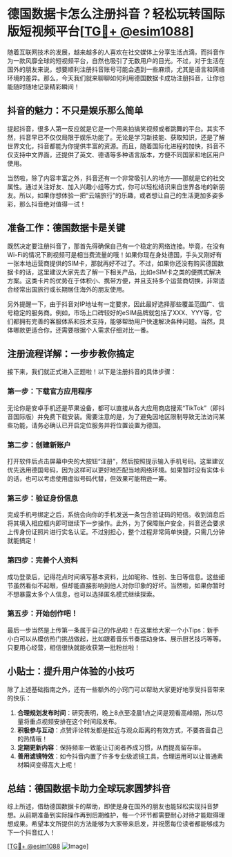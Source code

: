 # 德国数据卡怎么注册抖音？轻松玩转国际版短视频平台[[TG💪+ @esim1088](https://t.me/s/esim1088)]

随着互联网技术的发展，越来越多的人喜欢在社交媒体上分享生活点滴，而抖音作为一款风靡全球的短视频平台，自然也吸引了无数用户的目光。不过，对于生活在国外的朋友来说，想要顺利注册抖音账号可能会遇到一些麻烦，尤其是语言和网络环境的差异。那么，今天我们就来聊聊如何利用德国数据卡成功注册抖音，让你也能随时随地记录精彩瞬间！

## 抖音的魅力：不只是娱乐那么简单

提起抖音，很多人第一反应就是它是一个用来拍搞笑视频或者跳舞的平台。其实不然，抖音早已不仅仅局限于娱乐功能了。无论是学习新技能、获取知识，还是了解世界文化，抖音都能为你提供丰富的资源。而且，随着国际化进程的加快，抖音不仅支持中文界面，还提供了英文、德语等多种语言版本，方便不同国家和地区用户使用。

当然啦，除了内容丰富之外，抖音还有一个非常吸引人的地方——那就是它的社交属性。通过关注好友、加入兴趣小组等方式，你可以轻松结识来自世界各地的新朋友。所以，如果你想体验一把“云端旅行”的乐趣，或者想让自己的生活更加多姿多彩，那么抖音绝对值得一试！

## 准备工作：德国数据卡是关键

既然决定要注册抖音了，那首先得确保自己有一个稳定的网络连接。毕竟，在没有Wi-Fi的情况下刷视频可是相当费流量的哦！如果你现在身处德国，手头又刚好有一张本地运营商提供的SIM卡，那就再好不过了。不过，如果你还没有购买德国数据卡的话，这里建议大家先去了解一下相关产品，比如eSIM卡之类的便携式解决方案。这类卡片的优势在于体积小、携带方便，并且支持多个运营商切换，非常适合经常出国旅行或长期居住海外的朋友使用。

另外提醒一下，由于抖音对IP地址有一定要求，因此最好选择那些覆盖范围广、信号稳定的服务商。例如，市场上口碑较好的eSIM品牌就包括了XXX、YYY等，它们都拥有完善的客服体系和技术支持，能够帮助用户快速解决各种问题。当然，具体哪款更适合你，还需要根据个人需求仔细对比一番。

## 注册流程详解：一步步教你搞定

接下来，我们就正式进入正题啦！以下是注册抖音的具体步骤：

### 第一步：下载官方应用程序

无论你是安卓手机还是苹果设备，都可以直接从各大应用商店搜索“TikTok”（即抖音国际版）并免费下载安装。需要注意的是，为了避免因地区限制导致无法访问某些功能，请务必确认已开启定位服务并将位置设置为德国。

### 第二步：创建新账户

打开软件后点击屏幕中央的大按钮“注册”，然后按照提示输入手机号码。这里建议优先选用德国号码，因为这样可以更好地匹配当地网络环境。如果暂时没有实体卡的话，也可以考虑使用虚拟号码代替，但效果可能稍逊一筹。

### 第三步：验证身份信息

完成手机号绑定之后，系统会向你的手机发送一条包含验证码的短信。收到消息后将其填入相应框内即可继续下一步操作。此外，为了保障账户安全，抖音还会要求上传身份证照片进行实名认证。不过别担心，整个过程非常简单快捷，只需几分钟就能搞定！

### 第四步：完善个人资料

成功登录后，记得花点时间填写基本资料，比如昵称、性别、生日等信息。这些细节虽然看似不起眼，但却能直接影响到他人对你印象的好坏。当然啦，如果你暂时不想暴露太多个人信息，也可以选择匿名模式继续探索。

### 第五步：开始创作吧！

最后一步当然是上传第一条属于自己的作品啦！在这里给大家一个小Tips：新手小白可以从模仿热门挑战做起，比如跟着音乐节奏摆动身体、展示厨艺技巧等等。只要用心经营，相信很快就能收获第一批粉丝啦！

## 小贴士：提升用户体验的小技巧

除了上述基础指南之外，还有一些额外的小窍门可以帮助大家更好地享受抖音带来的快乐：

1. **合理规划发布时间**：研究表明，晚上8点至凌晨1点之间是观看高峰期，所以尽量将重点视频安排在这个时间段发布。
2. **积极参与互动**：点赞评论转发都是拉近与观众距离的有效方式，不要吝啬自己的热情哦！
3. **定期更新内容**：保持频率一致能让订阅者养成习惯，从而提高留存率。
4. **善用滤镜特效**：如今抖音内置了许多专业级滤镜工具，合理运用可以让普通素材瞬间变得高大上呢！

## 总结：德国数据卡助力全球玩家圆梦抖音

综上所述，借助德国数据卡的帮助，即使是身在国外的朋友也能轻松实现抖音梦想。从前期准备到实际操作再到后期维护，每一个环节都需要耐心对待才能取得理想成果。希望本文所提供的方法能够为大家带来启发，并祝愿每位读者都能够成为下一个抖音红人！

[[TG💪+ @esim1088](https://t.me/s/esim1088) ![Image](https://i.postimg.cc/4NQfJmqS/Snipaste-2025-05-13-00-14-12.png)]